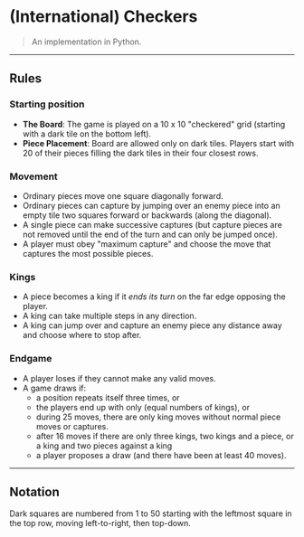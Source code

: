 # (International) Checkers

> An implementation in Python.

---

## Rules

### Starting position

- **The Board**: The game is played on a 10 x 10 "checkered" grid (starting with a dark tile on the bottom left).
- **Piece Placement**: Board are allowed only on dark tiles. Players start with 20 of their pieces filling the dark
  tiles in their four closest rows.

### Movement

- Ordinary pieces move one square diagonally forward.
- Ordinary pieces can capture by jumping over an enemy piece into an empty tile two squares forward or backwards (along
  the diagonal).
- A single piece can make successive captures (but capture pieces are not removed until the end of the turn and can only
  be jumped once).
- A player must obey "maximum capture" and choose the move that captures the most possible pieces.

### Kings

- A piece becomes a king if it *ends its turn* on the far edge opposing the player.
- A king can take multiple steps in any direction.
- A king can jump over and capture an enemy piece any distance away and choose where to stop after.

### Endgame

- A player loses if they cannot make any valid moves.
- A game draws if:
    - a position repeats itself three times, or
    - the players end up with only (equal numbers of kings), or
    - during 25 moves, there are only king moves without normal piece moves or captures.
    - after 16 moves if there are only three kings, two kings and a piece, or a king and two pieces against a king
    - a player proposes a draw (and there have been at least 40 moves).

---

## Notation

Dark squares are numbered from 1 to 50 starting with the leftmost square in the top row, moving left-to-right, then
top-down.
